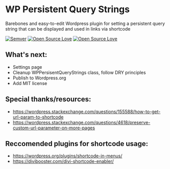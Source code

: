 # WP Persistent Query Strings

Barebones and easy-to-edit Wordpress plugin for setting a persistent query string that can be displayed and used in links via shortcode

[![Semver](http://img.shields.io/SemVer/1.0.1.png)](http://semver.org/spec/v1.0.1.html)
[![Open Source Love](https://badges.frapsoft.com/os/v1/open-source.svg?v=102)](https://github.com/ellerbrock/open-source-badge/)
[![Open Source Love](https://badges.frapsoft.com/os/mit/mit.svg?v=102)](https://github.com/ellerbrock/open-source-badge/)

## What's next:

- Settings page
- Cleanup WPPersisentQueryStrings class, follow DRY principles
- Publish to Wordpress.org
- Add MIT license

## Special thanks/resources:

- https://wordpress.stackexchange.com/questions/155588/how-to-get-url-param-to-shortcode
- https://wordpress.stackexchange.com/questions/4618/preserve-custom-url-parameter-on-more-pages

## Reccomended plugins for shortcode usage:

- https://wordpress.org/plugins/shortcode-in-menus/
- https://divibooster.com/divi-shortcode-enabler/
